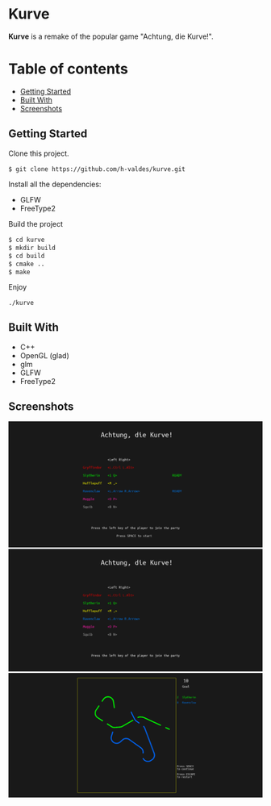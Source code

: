 # Kurve

**Kurve** is a remake of the popular game "Achtung, die Kurve!".

Table of contents
=================

<!--ts-->
   * [Getting Started](#getting-started)
   * [Built With](#built-with)
   * [Screenshots](#screenshots)
<!--te-->

## Getting Started

Clone this project.
```
$ git clone https://github.com/h-valdes/kurve.git
```

Install all the dependencies:
* GLFW
* FreeType2

Build the project
```
$ cd kurve
$ mkdir build
$ cd build
$ cmake ..
$ make
```

Enjoy
```
./kurve
```

## Built With

* C++
* OpenGL (glad)
* glm
* GLFW
* FreeType2

## Screenshots

![](docs/img/1.png)
![](docs/img/2.png)
![](docs/img/3.png)
